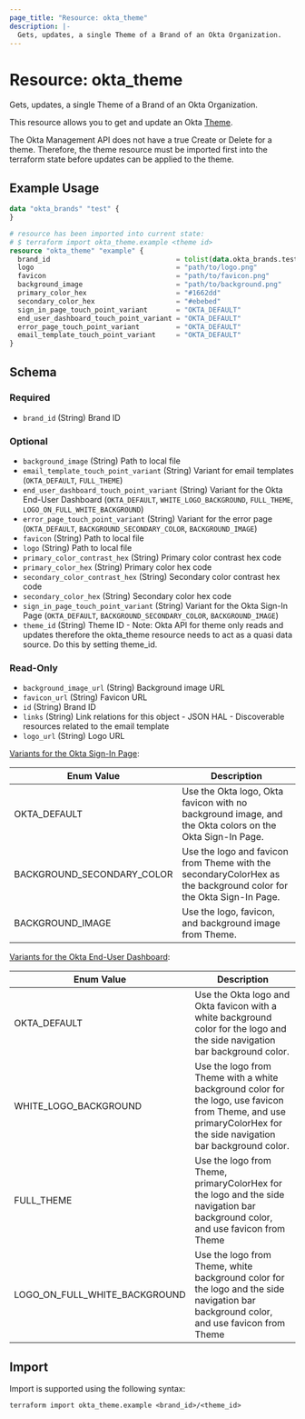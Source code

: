 ```yaml
---
page_title: "Resource: okta_theme"
description: |-
  Gets, updates, a single Theme of a Brand of an Okta Organization.
---
```


# Resource: okta_theme

Gets, updates, a single Theme of a Brand of an Okta Organization.

This resource allows you to get and update an Okta
[Theme](https://developer.okta.com/docs/reference/api/brands/#theme-object).

The Okta Management API does not have a true Create or Delete for a theme. Therefore, the theme resource must be imported
first into the terraform state before updates can be applied to the theme.

## Example Usage

```terraform
data "okta_brands" "test" {
}

# resource has been imported into current state:
# $ terraform import okta_theme.example <theme id>
resource "okta_theme" "example" {
  brand_id                               = tolist(data.okta_brands.test.brands)[0].id
  logo                                   = "path/to/logo.png"
  favicon                                = "path/to/favicon.png"
  background_image                       = "path/to/background.png"
  primary_color_hex                      = "#1662dd"
  secondary_color_hex                    = "#ebebed"
  sign_in_page_touch_point_variant       = "OKTA_DEFAULT"
  end_user_dashboard_touch_point_variant = "OKTA_DEFAULT"
  error_page_touch_point_variant         = "OKTA_DEFAULT"
  email_template_touch_point_variant     = "OKTA_DEFAULT"
}
```

<!-- schema generated by tfplugindocs -->
## Schema

### Required

- `brand_id` (String) Brand ID

### Optional

- `background_image` (String) Path to local file
- `email_template_touch_point_variant` (String) Variant for email templates (`OKTA_DEFAULT`, `FULL_THEME`)
- `end_user_dashboard_touch_point_variant` (String) Variant for the Okta End-User Dashboard (`OKTA_DEFAULT`, `WHITE_LOGO_BACKGROUND`, `FULL_THEME`, `LOGO_ON_FULL_WHITE_BACKGROUND`)
- `error_page_touch_point_variant` (String) Variant for the error page (`OKTA_DEFAULT`, `BACKGROUND_SECONDARY_COLOR`, `BACKGROUND_IMAGE`)
- `favicon` (String) Path to local file
- `logo` (String) Path to local file
- `primary_color_contrast_hex` (String) Primary color contrast hex code
- `primary_color_hex` (String) Primary color hex code
- `secondary_color_contrast_hex` (String) Secondary color contrast hex code
- `secondary_color_hex` (String) Secondary color hex code
- `sign_in_page_touch_point_variant` (String) Variant for the Okta Sign-In Page (`OKTA_DEFAULT`, `BACKGROUND_SECONDARY_COLOR`, `BACKGROUND_IMAGE`)
- `theme_id` (String) Theme ID - Note: Okta API for theme only reads and updates therefore the okta_theme resource needs to act as a quasi data source. Do this by setting theme_id.

### Read-Only

- `background_image_url` (String) Background image URL
- `favicon_url` (String) Favicon URL
- `id` (String) Brand ID
- `links` (String) Link relations for this object - JSON HAL - Discoverable resources related to the email template
- `logo_url` (String) Logo URL

[Variants for the Okta Sign-In Page](https://developer.okta.com/docs/reference/api/brands/#variants-for-the-okta-sign-in-page):

| Enum Value  |  Description  |
| ----------- | ------------- |
| OKTA_DEFAULT | Use the Okta logo, Okta favicon with no background image, and the Okta colors on the Okta Sign-In Page. |
| BACKGROUND_SECONDARY_COLOR | Use the logo and favicon from Theme with the secondaryColorHex as the background color for the Okta Sign-In Page. |
| BACKGROUND_IMAGE | Use the logo, favicon, and background image from Theme. |

[Variants for the Okta End-User Dashboard](https://developer.okta.com/docs/reference/api/brands/#variants-for-the-okta-end-user-dashboard):

| Enum Value  | Description   |
| ----------- | ------------- |
| OKTA_DEFAULT | Use the Okta logo and Okta favicon with a white background color for the logo and the side navigation bar background color. |
| WHITE_LOGO_BACKGROUND | Use the logo from Theme with a white background color for the logo, use favicon from Theme, and use primaryColorHex for the side navigation bar background color. |
| FULL_THEME | Use the logo from Theme, primaryColorHex for the logo and the side navigation bar background color, and use favicon from Theme |
| LOGO_ON_FULL_WHITE_BACKGROUND | Use the logo from Theme, white background color for the logo and the side navigation bar background color, and use favicon from Theme |

## Import

Import is supported using the following syntax:

```shell
terraform import okta_theme.example <brand_id>/<theme_id>
```